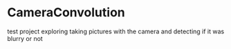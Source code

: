 # CameraConvolution
test project exploring taking pictures with the camera and detecting if it was blurry or not
